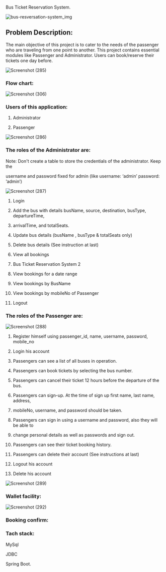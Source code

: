 Bus Ticket Reservation System.

![bus-resversation-system_img](https://user-images.githubusercontent.com/112753764/229457092-240faad2-8192-4207-8b77-e3b2ee311966.png)


<h2>Problem Description:</h2>

The main objective of this project is to cater to the needs of the passenger who are
traveling from one point to another. This project contains essential modules like
Passenger and Administrator. Users can book/reserve their tickets one day before.



![Screenshot (285)](https://user-images.githubusercontent.com/112753764/229438307-f6456f81-6756-4f9a-84e6-abfcedb22440.png)


<h3> Flow chart: </h3>

![Screenshot (306)](https://user-images.githubusercontent.com/112753764/231091096-3477dbcf-ff0d-4dbf-8a8a-a142396561f9.png)



<h3>Users of this application:</h3>

1. Administrator

2. Passenger

![Screenshot (286)](https://user-images.githubusercontent.com/112753764/229464631-a9c83d45-8e50-439b-aa9b-dc6e77c168a1.png)


<h3>The roles of the Administrator are:</h3>

Note: Don't create a table to store the credentials of the administrator. Keep the

username and password fixed for admin (like username: ‘admin’ password: ‘admin’)

![Screenshot (287)](https://user-images.githubusercontent.com/112753764/229465164-dd0200ac-36ec-4cb3-917e-b638910c0de9.png)



1. Login

2. Add the bus with details busName, source, destination, busType, departureTime,

3. arrivalTime, and totalSeats.

4. Update bus details (busName , busType & totalSeats only)

5. Delete bus details (See instruction at last)

6. View all bookings

7. Bus Ticket Reservation System 2

8. View bookings for a date range

9. View bookings by BusName

10. View bookings by mobileNo of Passenger

11. Logout




<h3>The roles of the Passenger are:</h3>


![Screenshot (288)](https://user-images.githubusercontent.com/112753764/229465686-24a273eb-914f-46d3-a813-fad12471fec2.png)



1. Register himself using passenger_id, name, username, password, mobile_no

2. Login his account

3. Passengers can see a list of all buses in operation.

4. Passengers can book tickets by selecting the bus number.

5. Passengers can cancel their ticket 12 hours before the departure of the bus.

6. Passengers can sign-up. At the time of sign up first name, last name, address,

7. mobileNo, username, and password should be taken.

8. Passengers can sign in using a username and password, also they will be able to

9. change personal details as well as passwords and sign out.

10. Passengers can see their ticket booking history.

11. Passengers can delete their account (See instructions at last)

12. Logout his account

13. Delete his account

![Screenshot (289)](https://user-images.githubusercontent.com/112753764/229466006-a7912737-ac05-4b7a-9f27-73ea548ee1c3.png)



 <h3>Wallet facility:</h3>
 
 ![Screenshot (292)](https://user-images.githubusercontent.com/112753764/229466516-2f8fbb5b-d45e-4025-9134-1d4fbf5073f3.png)
 
 
 <h3>Booking confirm:</h3>
 
 <h3>Tach stack:</h3>
 
 MySql
 
 JDBC
 
 Spring Boot.
 
 




